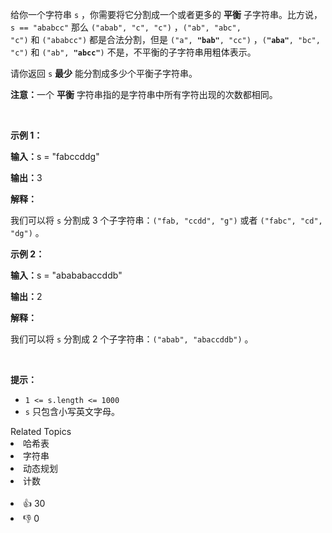 <p>给你一个字符串&nbsp;<code>s</code>&nbsp;，你需要将它分割成一个或者更多的&nbsp;<strong>平衡</strong>&nbsp;子字符串。比方说，<code>s == "ababcc"</code>&nbsp;那么&nbsp;<code>("abab", "c", "c")</code>&nbsp;，<code>("ab", "abc", "c")</code>&nbsp;和&nbsp;<code>("ababcc")</code>&nbsp;都是合法分割，但是&nbsp;<code>("a", <strong>"bab"</strong>, "cc")</code>&nbsp;，<code>(<strong>"aba"</strong>, "bc", "c")</code>&nbsp;和&nbsp;<code>("ab", <strong>"abcc"</strong>)</code>&nbsp;不是，不平衡的子字符串用粗体表示。</p>

<p>请你返回 <code>s</code>&nbsp;<strong>最少</strong> 能分割成多少个平衡子字符串。</p>

<p><b>注意：</b>一个 <strong>平衡</strong>&nbsp;字符串指的是字符串中所有字符出现的次数都相同。</p>

<p>&nbsp;</p>

<p><strong class="example">示例 1：</strong></p>

<div class="example-block"> 
 <p><span class="example-io"><b>输入：</b>s = "fabccddg"</span></p> 
</div>

<p><span class="example-io"><b>输出：</b>3</span></p>

<p><strong>解释：</strong></p>

<p>我们可以将 <code>s</code>&nbsp;分割成 3 个子字符串：<code>("fab, "ccdd", "g")</code>&nbsp;或者&nbsp;<code>("fabc", "cd", "dg")</code>&nbsp;。</p>

<p><strong class="example">示例 2：</strong></p>

<div class="example-block"> 
 <p><span class="example-io"><b>输入：</b>s = "abababaccddb"</span></p> 
</div>

<p><span class="example-io"><b>输出：</b>2</span></p>

<p><strong>解释：</strong></p>

<p>我们可以将&nbsp;<code>s</code>&nbsp;分割成 2 个子字符串：<code>("abab", "abaccddb")</code>&nbsp;。</p>

<p>&nbsp;</p>

<p><strong>提示：</strong></p>

<ul> 
 <li><code>1 &lt;= s.length &lt;= 1000</code></li> 
 <li><code>s</code>&nbsp;只包含小写英文字母。</li> 
</ul>

<div><div>Related Topics</div><div><li>哈希表</li><li>字符串</li><li>动态规划</li><li>计数</li></div></div><br><div><li>👍 30</li><li>👎 0</li></div>
